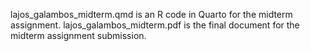 lajos_galambos_midterm.qmd is an R code in Quarto for the midterm assignment.
lajos_galambos_midterm.pdf is the final document for the midterm assignment submission.
